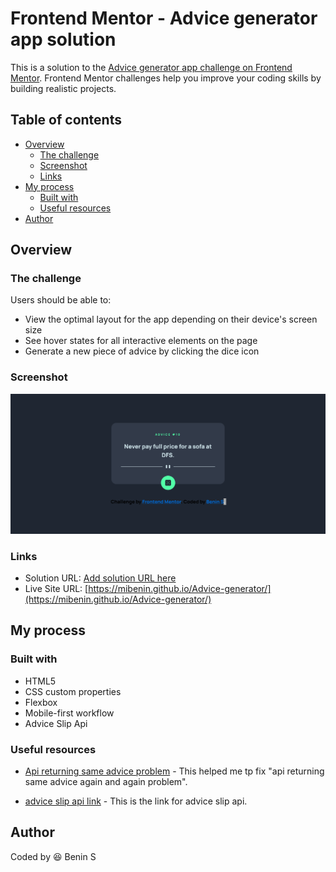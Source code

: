 # Frontend Mentor - Advice generator app solution

This is a solution to the [Advice generator app challenge on Frontend Mentor](https://www.frontendmentor.io/challenges/advice-generator-app-QdUG-13db). Frontend Mentor challenges help you improve your coding skills by building realistic projects.

## Table of contents

- [Overview](#overview)
  - [The challenge](#the-challenge)
  - [Screenshot](#screenshot)
  - [Links](#links)
- [My process](#my-process)
  - [Built with](#built-with)
  - [Useful resources](#useful-resources)
- [Author](#author)

## Overview

### The challenge

Users should be able to:

- View the optimal layout for the app depending on their device's screen size
- See hover states for all interactive elements on the page
- Generate a new piece of advice by clicking the dice icon

### Screenshot

![screenshot](./screenshot.png)

### Links

- Solution URL: [Add solution URL here](https://your-solution-url.com)
- Live Site URL: [https://mibenin.github.io/Advice-generator/](https://mibenin.github.io/Advice-generator/)

## My process

### Built with

- HTML5 
- CSS custom properties
- Flexbox
- Mobile-first workflow
- Advice Slip Api

### Useful resources

- [Api returning same advice problem](https://stackoverflow.com/questions/71255840/fetch-api-return-same-data-always) - This helped me tp fix "api returning same advice again and again problem".

- [advice slip api link](https://api.adviceslip.com/) - This is the link for advice slip api.


## Author

 Coded by 😆 Benin S 

